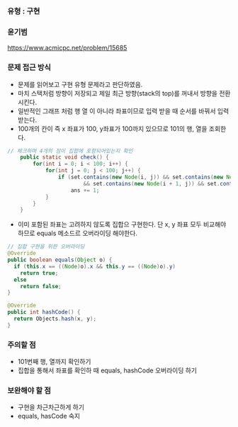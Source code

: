### 유형 : 구현
### 윤기범
https://www.acmicpc.net/problem/15685

### 문제 접근 방식
  - 문제를 읽어보고 구현 유형 문제라고 판단하였음.
  - 마치 스택처럼 방향이 저장되고 제일 최근 방향(stack의 top)를 꺼내서 방향을 전환시킨다.
  - 일반적인 그래프 처럼 행 열 이 아니라 좌표이므로 입력 받을 때 순서를 바꿔서 입력 받는다.
  - 100개의 칸이 즉 x 좌표가 100, y좌표가 100까지 있으므로 101의 행, 열을 조회한다.
```Java
// 체크하며 4개의 점이 집합에 포함되어있는지 확인
    public static void check() {
        for(int i = 0; i < 100; i++) {
            for(int j = 0; j < 100; j++) {
                if (set.contains(new Node(i, j)) && set.contains(new Node(i, j + 1))
                        && set.contains(new Node(i + 1, j)) && set.contains(new Node(i + 1, j + 1)))
                    ans += 1;
            }
        }
    }
```
  - 이미 포함된 좌표는 고려하지 않도록 집합으 구현한다. 단 x, y 좌표 모두 비교해야 하므로 equals 메소드르 오버라이딩 해야한다.
```Java
// 집합 구현을 위한 오버라이딩
@Override
public boolean equals(Object o) {
  if (this.x == ((Node)o).x && this.y == ((Node)o).y)
    return true;
  else
    return false;
}

@Override
public int hashCode() {
  return Objects.hash(x, y);
}
```


  
### 주의할 점
  - 101번째 행, 열까지 확인하기
  - 집합을 통해서 좌표를 확인하 때 equals, hashCode 오버라이딩 하기
   
### 보완해야 할 점
  - 구현을 차근차근하게 하기
  - equals, hasCode 숙지

